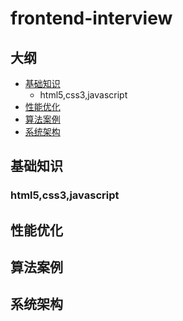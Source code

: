 # frontend-interview

## 大纲
- [基础知识](#基础知识)
  - html5,css3,javascript
- [性能优化](#性能优化)
- [算法案例](#算法案例)
- [系统架构](#系统架构)

## 基础知识

### html5,css3,javascript

## 性能优化

## 算法案例

## 系统架构

